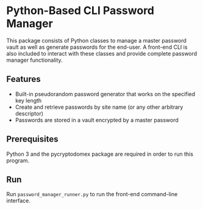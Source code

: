 # Python-Based CLI Password Manager
This package consists of Python classes to manage a master password vault as well as generate passwords for the end-user. A front-end CLI is also included to interact with these classes and provide complete password manager functionality.

## Features
* Built-in pseudorandom password generator that works on the specified key length
* Create and retrieve passwords by site name (or any other arbitrary descriptor)
* Passwords are stored in a vault encrypted by a master password

## Prerequisites
Python 3 and the pycryptodomex package are required in order to run this program.

## Run
Run `password_manager_runner.py` to run the front-end command-line interface.